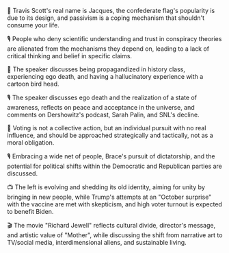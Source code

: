 🎤 Travis Scott's real name is Jacques, the confederate flag's popularity is due to its design, and passivism is a coping mechanism that shouldn't consume your life.

🎙️ People who deny scientific understanding and trust in conspiracy theories are alienated from the mechanisms they depend on, leading to a lack of critical thinking and belief in specific claims.

🎥 The speaker discusses being propagandized in history class, experiencing ego death, and having a hallucinatory experience with a cartoon bird head.

🎙 The speaker discusses ego death and the realization of a state of awareness, reflects on peace and acceptance in the universe, and comments on Dershowitz's podcast, Sarah Palin, and SNL's decline.

📝 Voting is not a collective action, but an individual pursuit with no real influence, and should be approached strategically and tactically, not as a moral obligation.

🎙️ Embracing a wide net of people, Brace's pursuit of dictatorship, and the potential for political shifts within the Democratic and Republican parties are discussed.

📺 The left is evolving and shedding its old identity, aiming for unity by bringing in new people, while Trump's attempts at an "October surprise" with the vaccine are met with skepticism, and high voter turnout is expected to benefit Biden.

🎬 The movie "Richard Jewell" reflects cultural divide, director's message, and artistic value of "Mother", while discussing the shift from narrative art to TV/social media, interdimensional aliens, and sustainable living.

